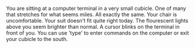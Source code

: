 You are sitting at a computer terminal in a very small cubicle. One of many that stretches for what seems miles. All exactly the same. Your chair is uncomfortable. Your suit doesn't fit quite right today. The flourescent lights above you seem brighter than normal. A cursor blinks on the terminal in front of you. You can use 'type' to enter commands on the computer or exit your cubicle to the south.
